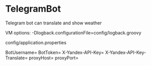 # TelegramBot
Telegram bot can translate and show weather

VM options: -Dlogback.configurationFile=config/logback.groovy

config/application.properties

BotUsername=
BotToken=
X-Yandex-API-Key=
X-Yandex-API-Key-Translate=
proxyHost=
proxyPort=
